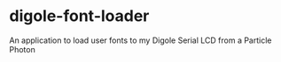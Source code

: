 # digole-font-loader
An application to load user fonts to my Digole Serial LCD from a Particle Photon
